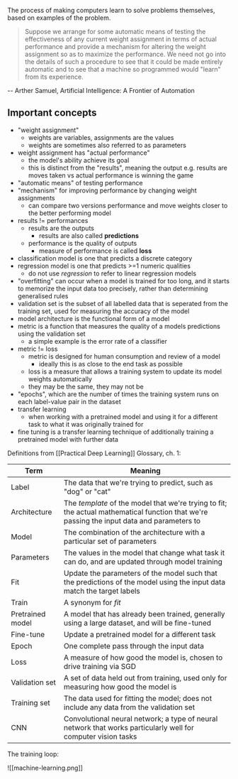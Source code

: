 The process of making computers learn to solve problems themselves, based on examples of the problem.

>Suppose we arrange for some automatic means of testing the effectiveness of any current weight assignment in terms of actual performance and provide a mechanism for altering the weight assignment so as to maximize the performance. We need not go into the details of such a procedure to see that it could be made entirely automatic and to see that a machine so programmed would "learn" from its experience.

-- Arther Samuel, Artificial Intelligence: A Frontier of Automation

## Important concepts

- "weight assignment"
	- weights are variables, assignments are the values
	- weights are sometimes also referred to as parameters
- weight assignment has "actual performance"
	- the model's ability achieve its goal
	- this is distinct from the "results", meaning the output e.g. results are moves taken vs  actual performance is winning the game 
- "automatic means" of testing performance
- "mechanism" for improving performance by changing weight assignments
	- can compare two versions performance and move weights closer to the better performing model
- results != performances
	- results are the outputs
		- results are also called **predictions**
	- performance is the quality of outputs
		- measure of performance is called **loss**
- classification model is one that predicts a discrete category
- regression model is one that predicts >=1 numeric qualities
	- do not use *regression* to refer to linear regression models
- "overfitting" can occur when a model is trained for too long, and it starts to memorize the input data too precisely, rather than determining generalised rules
- validation set is the subset of all labelled data that is seperated from the training set, used for measuring the accuracy of the model
- model architecture is the functional form of a model
- metric is a function that measures the quality of a models predictions using the validation set
	- a simple example is the error rate of a classifier
- metric != loss
	- metric is designed for human consumption and review of a model
		- ideally this is as close to the end task as possible
	- loss is a measure that allows a training system to update its model weights automatically
	- they may be the same, they may not be
- "epochs", which are the number of times the training system runs on each label-value pair in the dataset
- transfer learning
	- when working with a pretrained model and using it for a different task to what it was originally trained for
- fine tuning is a transfer learning technique of additionally training a pretrained model with further data

Definitions from [[Practical Deep Learning]] Glossary, ch. 1:

Term | Meaning
---- | ------- 
Label | The data that we're trying to predict, such as "dog" or "cat"
Architecture | The _template_ of the model that we're trying to fit; the actual mathematical function that we're passing the input data and parameters to
Model | The combination of the architecture with a particular set of parameters
Parameters | The values in the model that change what task it can do, and are updated through model training
Fit | Update the parameters of the model such that the predictions of the model using the input data match the target labels
Train | A synonym for _fit_
Pretrained model | A model that has already been trained, generally using a large dataset, and will be fine-tuned
Fine-tune | Update a pretrained model for a different task
Epoch | One complete pass through the input data
Loss | A measure of how good the model is, chosen to drive training via SGD|Metric | A measurement of how good the model is, using the validation set, chosen for human consumption
Validation set | A set of data held out from training, used only for measuring how good the model is
Training set | The data used for fitting the model; does not include any data from the validation set|Overfitting | Training a model in such a way that it _remembers_ specific features of the input data, rather than generalizing well to data not seen during training
CNN | Convolutional neural network; a type of neural network that works particularly well for computer vision tasks

The training loop:

![[machine-learning.png]]